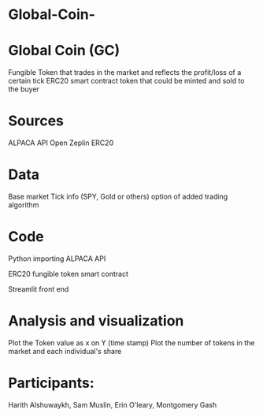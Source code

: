 # Global-Coin-
# Global Coin (GC)
Fungible Token that trades in the market and reflects the profit/loss of a certain tick
ERC20 smart contract token that could be minted and sold to the buyer
# Sources
ALPACA API
Open Zeplin ERC20
# Data
Base market Tick info (SPY, Gold or others)
option of added trading algorithm
# Code
Python importing ALPACA API

ERC20 fungible token smart contract

Streamlit front end

# Analysis and visualization
Plot the Token value as x on Y (time stamp)
Plot the number of tokens in the market and each individual's share
# Participants:
Harith Alshuwaykh, Sam Muslin, Erin O'leary, Montgomery Gash
